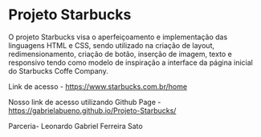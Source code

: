 # Projeto  Starbucks

O projeto Starbucks visa o aperfeiçoamento e implementação das linguagens HTML e CSS, sendo utilizado na criação de layout, redimensionamento, criação de botão, inserção de imagem, texto e responsivo tendo como modelo de inspiração a interface da página inicial do Starbucks Coffe Company.

Link de acesso - https://www.starbucks.com.br/home

Nosso link de acesso utilizando Github Page - https://gabrielabueno.github.io/Projeto-Starbucks/

Parceria- Leonardo Gabriel Ferreira Sato

